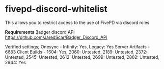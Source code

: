 # fivepd-discord-whitelist

This allows you to restrict access to the use of FivePD via discord roles

**Requirements**
Badger discord API
https://github.com/JaredScar/Badger_Discord_API


Verified settings;
Onesync - Infinity: Yes, Legacy: Yes
Server Artifacts - 6683
Client Builds - 1604: Yes, 2060: Untested, 2189: Untested, 2372: Untested, 2545: Untested, 2612: Untested, 2699: Untested, 2802: Untested, 2944: Yes

